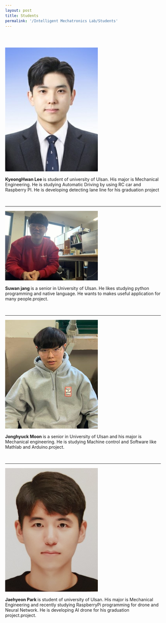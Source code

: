 ```yaml
---
layout: post
title: Students
permalink: '/Intelligent Mechatronics Lab/Students'
---
```


<br><br>

<img src="../assets/img/gyunghwan.jpg" alt="gyunhhwan" width="300">

<strong> KyeongHwan Lee </strong> is student of university of Ulsan. His major is Mechanical Engineering. He is studying Automatic Driving by using RC car and Raspberry PI. He is developing detecting lane line for his graduation project

<br>
<hr>

<img src="../assets/img/suwan.jpg" alt="suwan" width="300">

<strong> Suwan jang </strong>is a senior in University of Ulsan. He likes studying python programming and native language. He wants to makes useful application for many people.project. 

<br>
<hr>

<img src="../assets/img/jong.png" alt="jong" width="300">

<strong> Jonghyuck Moon </strong>is a senior in University of Ulsan and his major is Mechanical engineering. He is studying Machine control and Software like Mathlab and Arduino.project. 

<br>
<hr>

<img src="../assets/img/Jaehyeon.jpg" alt="Jaehyeon" width="300">

<strong> Jaehyeon Park </strong>is student of university of Ulsan. His major is Mechanical Engineering and recently studying RaspberryPi programming for drone and Neural Network. He is developing AI drone for his graduation project.project. 

<br>
